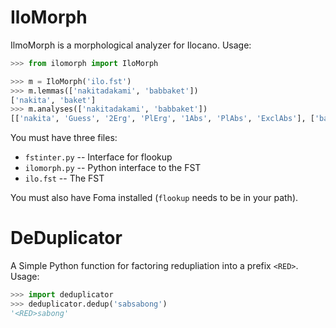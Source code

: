 IloMorph
========

IlmoMorph is a morphological analyzer for Ilocano. Usage:

```python
>>> from ilomorph import IloMorph

>>> m = IloMorph('ilo.fst')
>>> m.lemmas(['nakitadakami', 'babbaket'])
['nakita', 'baket']
>>> m.analyses(['nakitadakami', 'babbaket'])
[['nakita', 'Guess', '2Erg', 'PlErg', '1Abs', 'PlAbs', 'ExclAbs'], ['baket', 'Guess']]
```

You must have three files:
* `fstinter.py` -- Interface for flookup
* `ilomorph.py` -- Python interface to the FST
* `ilo.fst` -- The FST

You must also have Foma installed (`flookup` needs to be in your path).

DeDuplicator
============

A Simple Python function for factoring redupliation into a prefix `<RED>`. Usage:

```python
>>> import deduplicator
>>> deduplicator.dedup('sabsabong')
'<RED>sabong'
```

